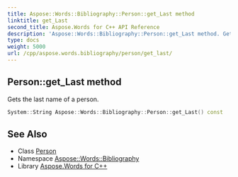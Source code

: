 ```yaml
---
title: Aspose::Words::Bibliography::Person::get_Last method
linktitle: get_Last
second_title: Aspose.Words for C++ API Reference
description: 'Aspose::Words::Bibliography::Person::get_Last method. Gets the last name of a person in C++.'
type: docs
weight: 5000
url: /cpp/aspose.words.bibliography/person/get_last/
---
```

## Person::get_Last method


Gets the last name of a person.

```cpp
System::String Aspose::Words::Bibliography::Person::get_Last() const
```

## See Also

* Class [Person](../)
* Namespace [Aspose::Words::Bibliography](../../)
* Library [Aspose.Words for C++](../../../)

